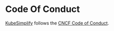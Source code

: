 # Code Of Conduct

[KubeSimplify](https://kubesimplify.com) follows the [CNCF Code of Conduct](https://github.com/cncf/foundation/blob/main/code-of-conduct.md).
